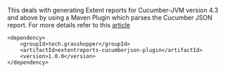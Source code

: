 This deals with generating Extent reports for Cucumber-JVM version 4.3 and above by using a Maven Plugin which parses the Cucumber JSON report. For more details refer to this [article](http://grasshopper.tech/2114/)

```
<dependency>
    <groupId>tech.grasshopper</groupId>
    <artifactId>extentreports-cucumberjson-plugin</artifactId>
    <version>1.0.0</version>
</dependency>
```
